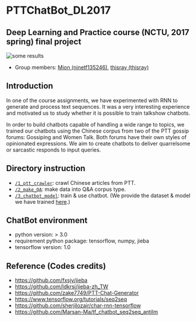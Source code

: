 # PTTChatBot_DL2017 
## Deep Learning and Practice course (NCTU, 2017 spring) final project 
![some results](https://github.com/thisray/PTTChatBot_DL2017/blob/master/0_pic/pic_n.png)
* Group members: [Mion (ninetf135246)](https://github.com/ninetf135246), [thisray (thisray)](https://github.com/thisray)

## Introduction
In one of the course assignments, we have experimented with RNN to generate and process text sequences. It was a very interesting experience and motivated us to study whether it is possible to train talkshow chatbots.  

In order to build chatbots capable of handling a wide range to topics, we trained our chatbots using the Chinese corpus from two of the PTT gossip forums: Gossiping and Women Talk. Both forums have their own styles of opinionated expressions. We aim to create chatbots to deliver quarrelsome or sarcastic responds to input queries.

## Directory instruction
* [`/1_ptt_crawler`](https://github.com/thisray/PTTChatBot_DL2017/tree/master/1_ptt_crawler): crawl Chinese articles from PTT.
* [`/2_make_QA`](https://github.com/thisray/PTTChatBot_DL2017/tree/master/2_make_QA): make data into Q&A corpus type.
* [`/3_chatbot_model`](https://github.com/thisray/PTTChatBot_DL2017/tree/master/3_chatbot_model): train & use chatbot. (We provide the dataset & model we have trained [here](https://github.com/thisray/PTTChatBot_DL2017/tree/master/3_chatbot_model#data--model-download).)

## ChatBot environment
* python version: > 3.0
* requirement python package: tensorflow, numpy, jieba
* tensorflow version: 1.0 

## Reference (Codes credits)
* https://github.com/fxsjy/jieba
* https://github.com/ldkrsi/jieba-zh_TW
* https://github.com/zake7749/PTT-Chat-Generator
* https://www.tensorflow.org/tutorials/seq2seq
* https://github.com/sherjilozair/char-rnn-tensorflow
* https://github.com/Marsan-Ma/tf_chatbot_seq2seq_antilm
